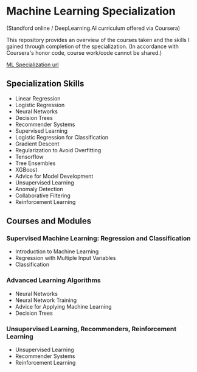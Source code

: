 # Machine Learning Specialization
(Standford online / DeepLearning.AI curriculum offered via Coursera)

This repository provides an overview of the courses taken and the skills I gained through completion of the specialization. (In accordance with Coursera's honor code, course work/code cannot be shared.)

[ML Specialization url](https://www.coursera.org/specializations/machine-learning-introduction)


## Specialization Skills
* Linear Regression
* Logistic Regression
* Neural Networks
* Decision Trees
* Recommender Systems
* Supervised Learning
* Logistic Regression for Classification
* Gradient Descent
* Regularization to Avoid Overfitting
* Tensorflow
* Tree Ensembles
* XGBoost
* Advice for Model Development
* Unsupervised Learning
* Anomaly Detection
* Collaborative Filtering
* Reinforcement Learning


## Courses and Modules
### Supervised Machine Learning: Regression and Classification

* Introduction to Machine Learning
* Regression with Multiple Input Variables
* Classification

### Advanced Learning Algorithms

* Neural Networks
* Neural Network Training
* Advice for Applying Machine Learning
* Decision Trees

### Unsupervised Learning, Recommenders, Reinforcement Learning

* Unsupervised Learning
* Recommender Systems
* Reinforcement Learning


